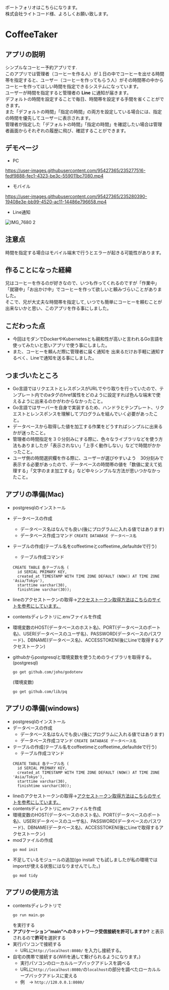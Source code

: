 ポートフォリオはこちらになります。<br>
株式会社ライトコード様、よろしくお願い致します。
# CoffeeTaker
  ## アプリの説明
  シンプルなコーヒー予約アプリです.<br>
  このアプリでは管理者（コーヒーを作る人）が１日の中でコーヒーを出せる時間帯を指定すると、ユーザー（コーヒーを作ってもらう人）がその時間帯の中からコーヒーを作ってほしい時間を指定できるシステムになっています。<br>
  ユーザーが時間を指定すると管理者の **Line** に通知が届きます。<br>
  デフォルトの時間を設定することで毎日、時間帯を設定する手間を省くことができます。<br>
  また「デフォルトの時間」「指定の時間」の両方を設定している場合には、指定の時間を優先してユーザーに表示されます。<br>
  管理者が指定した「デフォルトの時間」「指定の時間」を確認したい場合は管理者画面からそれぞれの履歴に飛び、確認することができます。
  
  ## デモページ
  - PC
 


https://user-images.githubusercontent.com/95427365/235277516-fedf9888-fec1-4323-be3c-559011bc7080.mp4



  - モバイル
  
  


https://user-images.githubusercontent.com/95427365/235280390-19408e3e-bb99-4520-ac11-14486e796658.mp4



- Line通知

![IMG_7680 2](https://user-images.githubusercontent.com/95427365/235278322-5fa384d4-32f7-4d94-821b-fd92413318a8.jpg)


  
  ## 注意点
  時間を指定する場合はモバイル端末で行うとエラーが起きる可能性があります。
  
  ## 作ることになった経緯
  兄はコーヒーを作るのが好きなので、いつも作ってくれるのですが「作業中」「就寝中」「お出かけ中」でコーヒーを作って欲しいと頼みづらいことがありました。<br>
  そこで、兄が大丈夫な時間帯を指定して, いつでも簡単にコーヒーを頼むことが出来ないかと思い、このアプリを作る事にしました。
  
  ## こだわった点
  - 今回はモダンでDockerやKubernetesとも親和性が高いと言われるGo言語を使ってみたいと思いアプリで使う事にしました。
  - また、コーヒーを頼んだ際に管理者に届く通知を 出来るだけお手軽に通知するべく、Lineで通知を送る事にしました。
  
  
  ## つまづいたところ
  - Go言語ではリクエストとレスポンスがURLでやり取りを行っていたので、テンプレート内でのaタグのhref属性をどのように設定すれば色んな端末で使えるように出来るのかがわからなかったこと。
  - Go言語ではサーバーを自身で実装するため、ハンドラとテンプレート、リクエストとレンスポンスを理解してプログラムを組んでいく必要があったこと。
  - データベースから取得した値を加工する作業をどうすればシンプルに出来るかが迷ったこと。
  - 管理者の時間指定を３０分刻みにする際に、色々なライブラリなどを使う方法もありましたが「表示されない」「上手く動作しない」などで時間がかかったこと。
  - ユーザ側の時間選択欄を作る際に、ユーザーが選びやすいよう　30分刻みで表示する必要があったので、データベースの時間帯の値を「数値に変えて処理する」「文字のまま加工する」など中々シンプルな方法が思いつかなかったこと。

  
  ## アプリの準備(Mac)
  - postgresqlのインストール
  - データベースの作成
      - データベース名はなんでも良い(後にプログラムに入れる値ではあります)<br>
      - データベース作成コマンド
      ``` CREATE DATABASE データベース名 ```
  - テーブルの作成(テーブル名をcoffeetimeとcoffeetime_defaultdeで行う)
    - テーブル作成コマンド<br>
    ```postgresql
    CREATE TABLE 各テーブル名 (
	  id SERIAL PRIMARY KEY,
	  created_at TIMESTAMP WITH TIME ZONE DEFAULT (NOW() AT TIME ZONE 'Asia/Tokyo'),
	  starttime varchar(30),
	  finishtime varchar(30));
    ```
  - lineのアクセストークンの取得→[アクセストークン取得方法はこちらのサイトを参考にしています。](https://www.itd-blog.jp/entry/line-token)
  - contentsディレクトリに.envファイルを作成
  - 環境変数のHOST(データベースのホスト名)、PORT(データベースのポート名)、USER(データベースのユーザ名)、PASSWORD(データベースのパスワード)、DBNAME(データベース名)、ACCESSTOKEN(後にLineで取得するアクセストークン)
  - githubからpostgresqlと環境変数を使うためのライブラリを取得する。
    (postgresql)
    
    ```
    go get github.com/joho/godotenv
    ```
    
    (環境変数)
    
    ```
    go get github.com/lib/pq
    ```
  
  ## アプリの準備(windows)
   - postgresqlのインストール
   - データベースの作成
       - データベース名はなんでも良い(後にプログラムに入れる値ではあります)<br>
       - データベース作成コマンド
       ``` CREATE DATABASE データベース名 ```
  - テーブルの作成(テーブル名をcoffeetimeとcoffeetime_defaultdeで行う)
    - テーブル作成コマンド<br>
    ```postgresql
    CREATE TABLE 各テーブル名 (
	  id SERIAL PRIMARY KEY,
	  created_at TIMESTAMP WITH TIME ZONE DEFAULT (NOW() AT TIME ZONE 'Asia/Tokyo'),
	  starttime varchar(30),
	  finishtime varchar(30));
    ```
  - lineのアクセストークンの取得→[アクセストークン取得方法はこちらのサイトを参考にしています。](https://www.itd-blog.jp/entry/line-token)
  - contentsディレクトリに.envファイルを作成
  - 環境変数のHOST(データベースのホスト名)、PORT(データベースのポート名)、USER(データベースのユーザ名)、PASSWORD(データベースのパスワード)、DBNAME(データベース名)、ACCESSTOKEN(後にLineで取得するアクセストークン)
  - modファイルの作成
    ```
    go mod init 
    ```
  - 不足しているモジュールの追加(go install でも試しましたが私の環境ではimportが使える状態にはなりませんでした。)
    ```
    go mod tidy
    ```
  
  ## アプリの使用方法
  - contentsディレクトリで
    ```
    go run main.go 
    ```
    を実行する
  - **アプリケーション“main”へのネットワーク受信接続を許可しますか?** と表示されるので**許可**を選択する
  - 実行パソコンで接続する
  	- URLに```http://localhost:8080/``` を入力し接続する。
  - 自宅の携帯で接続する(Wifiを通して繋げられるようになります。)
  	- 実行パソコンのローカルループバックアドレスを調べる
  	- URLに```http://localhost:8080/```の```localhost```の部分を調べたローカルループバックアドレスに変える
  	- 例　→ ```http://120.0.0.1:8080/```
  	
  
